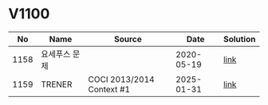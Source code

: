 # V1100

| No| Name| Source| Date| Solution|
|--|--|--|--|--|
|1158| 요세푸스 문제| | 2020-05-19 | [link](./1158/README.md)|
|1159| TRENER| COCI 2013/2014 Context #1 | 2025-01-31 | [link](./1159/README.md)|

